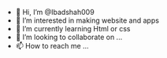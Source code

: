 - 👋 Hi, I’m @Ibadshah009
- 👀 I’m interested in making website and apps
- 🌱 I’m currently learning Html or css
- 💞️ I’m looking to collaborate on ...
- 📫 How to reach me ...

<!---
Ibadshah009/Ibadshah009 is a ✨ special ✨ repository because its `README.md` (this file) appears on your GitHub profile.
You can click the Preview link to take a look at your changes.
--->




